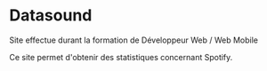 # Datasound
Site effectue durant la formation de Développeur Web / Web Mobile

Ce site permet d'obtenir des statistiques concernant Spotify.
